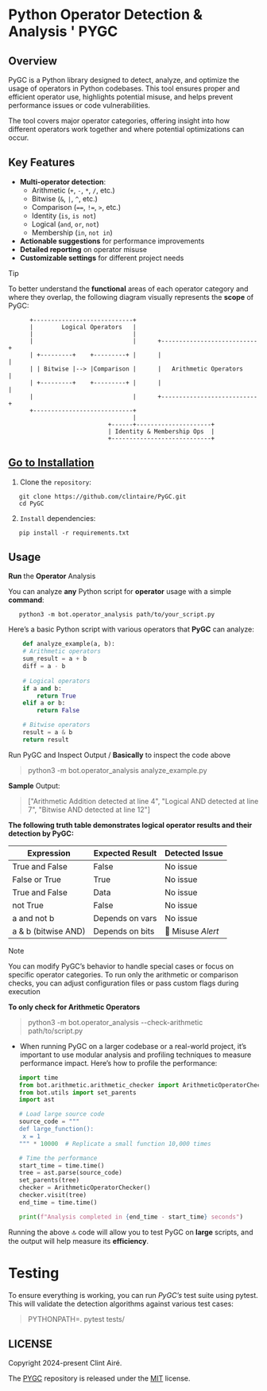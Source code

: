 # Python Operator Detection & Analysis ' PYGC

## Overview
PyGC is a Python library designed to detect, analyze, and optimize the usage of operators in Python codebases. This tool ensures proper and efficient operator use, highlights potential misuse, and helps prevent performance issues or code vulnerabilities.

The tool covers major operator categories, offering insight into how different operators work together and where potential optimizations can occur.

## Key Features
- **Multi-operator detection**:
  - Arithmetic (`+`, `-`, `*`, `/`, etc.)
  - Bitwise (`&`, `|`, `^`, etc.)
  - Comparison (`==`, `!=`, `>`, etc.)
  - Identity (`is`, `is not`)
  - Logical (`and`, `or`, `not`)
  - Membership (`in`, `not in`)
- **Actionable suggestions** for performance improvements
- **Detailed reporting** on operator misuse
- **Customizable settings** for different project needs

> [!TIP]
> To better understand the __functional__ areas of each operator category and where they overlap, the following  diagram visually represents the __scope__ of PyGC:

```plaintext
      +----------------------------+
      |        Logical Operators   |
      |                            |
      |                            |      +---------------------------+
      | +---------+    +---------+ |      |                           |
      | | Bitwise |--> |Comparison |      |   Arithmetic Operators    |
      | +---------+    +---------+ |      |                           |
      |                            |      +---------------------------+
      +----------------------------+  
                                   |
                            +------+---------------------+
                            | Identity & Membership Ops  |
                            +----------------------------+
```
## [Go __to__ Installation](#installation)

1. Clone the `repository`:
```shell
   git clone https://github.com/clintaire/PyGC.git
   cd PyGC
```
2. `Install` dependencies:
```shell
   pip install -r requirements.txt
```

## Usage

__Run__ the __Operator__ Analysis

You can analyze __any__ Python script for __operator__ usage with a simple __command__:

```shell
   python3 -m bot.operator_analysis path/to/your_script.py
```
Here’s a basic Python script with various operators that __PyGC__ can analyze:

```python
    def analyze_example(a, b):
    # Arithmetic operators
    sum_result = a + b
    diff = a - b
    
    # Logical operators
    if a and b:
        return True
    elif a or b:
        return False

    # Bitwise operators
    result = a & b
    return result
```

Run PyGC and Inspect Output / __Basically__ to inspect the code above
> python3 -m bot.operator_analysis analyze_example.py

__Sample__ Output:
> ["Arithmetic Addition detected at line 4", "Logical AND detected at line 7", "Bitwise AND detected at line 12"]

__The following truth table demonstrates logical operator results and their detection by PyGC:__

|       Expression        |       Expected Result            |     Detected Issue     |
| ----------------------- | -------------------------------- | ---------------------- |
|    True and False       |      False                       |    No issue            |
|    False or True        |      True                        |    No issue            |
|    True and False       |      Data                        |    No issue            |
|    not True             |      False                       |    No issue            |
|    a and not b          |      Depends on vars             |    No issue            |
|    a & b (bitwise AND)  |      Depends on bits             |   🔴 Misuse _Alert_    |


> [!NOTE]
> You can modify PyGC’s behavior to handle special cases or focus on specific operator categories. To run only the arithmetic or comparison checks, you can adjust configuration files or pass custom flags during execution

__To only check for Arithmetic Operators__
>python3 -m bot.operator_analysis --check-arithmetic path/to/script.py


- When running PyGC on a larger codebase or a real-world project, it’s important to use modular analysis and profiling techniques to measure performance impact. Here’s how to profile the performance:

```python
   import time
   from bot.arithmetic.arithmetic_checker import ArithmeticOperatorChecker
   from bot.utils import set_parents
   import ast

   # Load large source code
   source_code = """
   def large_function():
    x = 1
   """ * 10000  # Replicate a small function 10,000 times

   # Time the performance
   start_time = time.time()
   tree = ast.parse(source_code)
   set_parents(tree)
   checker = ArithmeticOperatorChecker()
   checker.visit(tree)
   end_time = time.time()

   print(f"Analysis completed in {end_time - start_time} seconds")
```
Running the above :top: code will allow you to test PyGC on __large__ scripts, and the output will help measure its __efficiency__.

# Testing

To ensure everything is working, you can run _PyGC’s_ test suite using pytest. This will validate the detection algorithms against various test cases:

>PYTHONPATH=. pytest tests/


## LICENSE

Copyright 2024-present Clint Airé.

The [PYGC](https://github.com/clintaire/mypy) repository is released under the [MIT](https://github.com/clintaire/mypy/blob/main/LICENSE.md) license.